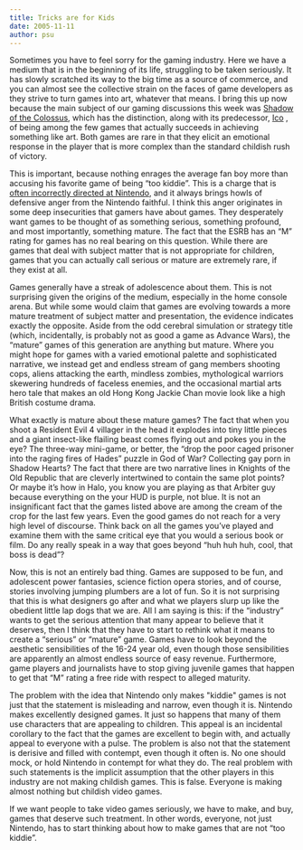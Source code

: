 ```yaml
---
title: Tricks are for Kids
date: 2005-11-11
author: psu
---
```


Sometimes you have to feel sorry for the gaming industry. Here we have a medium that is in the beginning of its life, struggling to be taken seriously. It has slowly scratched its way to the big time as a source of commerce, and you can almost see the collective strain on the faces of game developers as they strive to turn games into art, whatever that means. I bring this up now because the main subject of our gaming discussions this week was <a href="http://www.tleaves.com/weblog/archives/000493.html">Shadow of the Colossus</a>, which has the distinction, along with its predecessor, <a href="http://mutable-states.com/my-brain-on-ico.html">Ico</a> , of being among the few games that actually succeeds in achieving something like art. Both games are rare in that they elicit an emotional response in the player that is more complex than the standard childish rush of victory.

This is important, because nothing enrages the average fan boy more than accusing his favorite game of being “too kiddie”. This is a charge that is <a href="http://tleaves.com/wp-archive/2005/07/19/the-problem-with-nintendo/index.html">often incorrectly directed at Nintendo</a>, and it always brings howls of defensive anger from the Nintendo faithful. I think this anger originates in some deep insecurities that gamers have about games. They desperately want games to be thought of as something serious, something profound, and most importantly, something mature. The fact that the ESRB has an “M” rating for games has no real bearing on this question. While there are games that deal with subject matter that is not appropriate for children, games that you can actually call serious or mature are extremely rare, if they exist at all.

Games generally have a streak of adolescence about them. This is not surprising given the origins of the medium, especially in the home console arena. But while some would claim that games are evolving towards a more mature treatment of subject matter and presentation, the evidence indicates exactly the opposite. Aside from the odd cerebral simulation or strategy title (which, incidentally, is probably not as good a game as Advance Wars), the “mature” games of this generation are anything but mature. Where you might hope for games with a varied emotional palette and sophisticated narrative, we instead get and endless stream of gang members shooting cops, aliens attacking the earth, mindless zombies, mythological warriors skewering hundreds of faceless enemies, and the occasional martial arts hero tale that makes an old Hong Kong Jackie Chan movie look like a high British costume drama.

What exactly is mature about these mature games? The fact that when you shoot a Resident Evil 4 villager in the head it explodes into tiny little pieces and a giant insect-like flailing beast comes flying out and pokes you in the eye? The three-way mini-game, or better, the “drop the poor caged prisoner into the raging fires of Hades” puzzle in God of War? Collecting gay porn in Shadow Hearts? The fact that there are two narrative lines in Knights of the Old Republic that are cleverly intertwined to contain the same plot points? Or maybe it’s how in Halo, you know you are playing as that Arbiter guy because everything on the your HUD is purple, not blue. It is not an insignificant fact that the games listed above are among the cream of the crop for the last few years. Even the good games do not reach for a very high level of discourse. Think back on all the games you’ve played and examine them with the same critical eye that you would a serious book or film. Do any really speak in a way that goes beyond “huh huh huh, cool, that boss is dead”?

Now, this is not an entirely bad thing. Games are supposed to be fun, and adolescent power fantasies, science fiction opera stories, and of course, stories involving jumping plumbers are a lot of fun. So it is not surprising that this is what designers go after and what we players slurp up like the obedient little lap dogs that we are. All I am saying is this: if the “industry” wants to get the serious attention that many appear to believe that it deserves, then I think that they have to start to rethink what it means to create a “serious” or “mature” game. Games have to look beyond the aesthetic sensibilities of the 16-24 year old, even though those sensibilities are apparently an almost endless source of easy revenue. Furthermore, game players and journalists have to stop giving juvenile games that happen to get that “M” rating a free ride with respect to alleged maturity.

The problem with the idea that Nintendo only makes "kiddie" games is not just that the statement is misleading and narrow, even though it is. Nintendo makes excellently designed games. It just so happens that many of them use characters that are appealing to children. This appeal is an incidental corollary to the fact that the games are excellent to begin with, and actually appeal to everyone with a pulse. The problem is also not that the statement is derisive and filled with contempt, even though it often is. No one should mock, or hold Nintendo in contempt for what they do. The real problem with such statements is the implicit assumption that the other players in this industry are not making childish games. This is false. Everyone is making almost nothing but childish video games.

If we want people to take video games seriously, we have to make, and buy, games that deserve such treatment. In other words, everyone, not just Nintendo, has to start thinking about how to make games that are not “too kiddie”.

